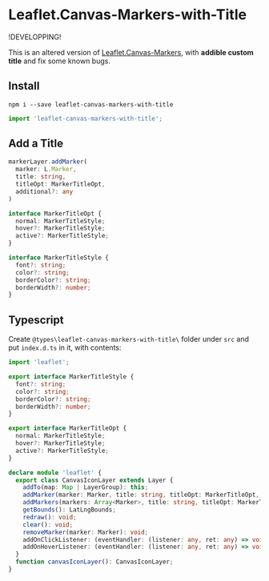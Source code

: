 # Leaflet.Canvas-Markers-with-Title

!DEVELOPPING!

This is an altered version of [Leaflet.Canvas-Markers](https://github.com/eJuke/Leaflet.Canvas-Markers),
with **addible custom title** and fix some known bugs.
 

## Install

```shell
npm i --save leaflet-canvas-markers-with-title
```

```js
import 'leaflet-canvas-markers-with-title';
```

## Add a Title

```ts
markerLayer.addMarker(
  marker: L.Marker,
  title: string,
  titleOpt: MarkerTitleOpt,
  additional?: any
)

interface MarkerTitleOpt {
  normal: MarkerTitleStyle;
  hover?: MarkerTitleStyle;
  active?: MarkerTitleStyle;
}

interface MarkerTitleStyle {
  font?: string;
  color?: string;
  borderColor?: string;
  borderWidth?: number;
}
```
## Typescript

Create `@types\leaflet-canvas-markers-with-title\` folder under `src` and put `index.d.ts` in it, with contents: 
```ts
import 'leaflet';

export interface MarkerTitleStyle {
  font?: string;
  color?: string;
  borderColor?: string;
  borderWidth?: number;
}

export interface MarkerTitleOpt {
  normal: MarkerTitleStyle;
  hover?: MarkerTitleStyle;
  active?: MarkerTitleStyle;
}

declare module 'leaflet' {
  export class CanvasIconLayer extends Layer {
    addTo(map: Map | LayerGroup): this;
    addMarker(marker: Marker, title: string, titleOpt: MarkerTitleOpt, additional?: any): void;
    addMarkers(markers: Array<Marker>, title: string, titleOpt: MarkerTitleOpt, additional?: any): void;
    getBounds(): LatLngBounds;
    redraw(): void;
    clear(): void;
    removeMarker(marker: Marker): void;
    addOnClickListener: (eventHandler: (listener: any, ret: any) => void) => void;
    addOnHoverListener: (eventHandler: (listener: any, ret: any) => void) => void;
  }
  function canvasIconLayer(): CanvasIconLayer;
}

```
